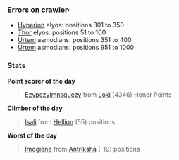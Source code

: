### Errors on crawler·
- [Hyperion](/#/ranking/Hyperion) elyos: positions 301 to 350
- [Thor](/#/ranking/Thor) elyos: positions 51 to 100
- [Urtem](/#/ranking/Urtem) asmodians: positions 351 to 400
- [Urtem](/#/ranking/Urtem) asmodians: positions 951 to 1000


### Stats

**Point scorer of the day**
>[Ezypezylmnsquezy](/#/character/Loki/484337) from [Loki](/#/ranking/Loki)  (4346) Honor Points


**Climber of the day**
>[Isali](/#/character/Hellion/419894) from [Hellion](/#/ranking/Hellion)  (55) positions


**Worst of the day**
>[Imogiene](/#/character/Antriksha/104991) from [Antriksha](/#/ranking/Antriksha)  (-19) positions


